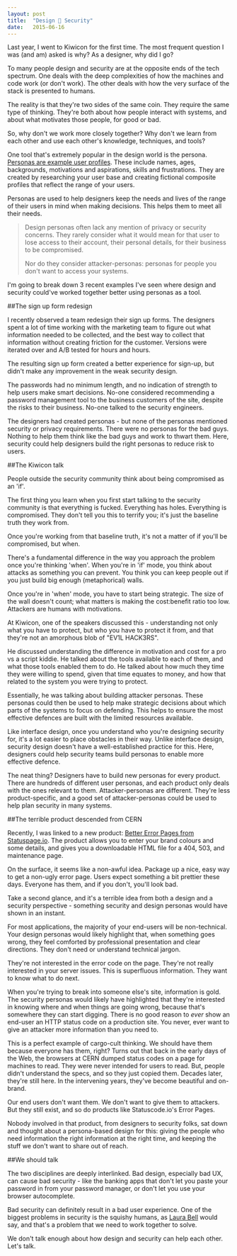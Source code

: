 ```yaml
---
layout: post
title:  "Design 💞 Security"
date:   2015-06-16
---
```


<p class="intro"><span class="dropcap">L</span>ast year, I went to Kiwicon for the first time. The most frequent question I was (and am) asked is why? As a designer, why did I go?</p>

To many people design and security are at the opposite ends of the tech spectrum. One deals with the deep complexities of how the machines and code work (or don't work). The other deals with how the very surface of the stack is presented to humans.

The reality is that they're two sides of the same coin. They require the same type of thinking. They're both about how people interact with systems, and about what motivates those people, for good or bad.

So, why don't we work more closely together? Why don't we learn from each other and use each other's knowledge, techniques, and tools?

One tool that's extremely popular in the design world is the persona. [Personas are example user profiles](https://creativecompanion.wordpress.com/2011/05/05/the-persona-core-poster/). These include names, ages, backgrounds, motivations and aspirations, skills and frustrations. They are created by researching your user base and creating fictional composite profiles that reflect the range of your users.

Personas are used to help designers keep the needs and lives of the range of their users in mind when making decisions. This helps them to meet all their needs.

> Design personas often lack any mention of privacy or security concerns. They rarely consider what it would mean for that user to lose access to their account, their personal details, for their business to be compromised.
>
> Nor do they consider attacker-personas: personas for people you don't want to access your systems. 

I'm going to break down 3 recent examples I've seen where design and security could've worked together better using personas as a tool.

##The sign up form redesign

I recently observed a team redesign their sign up forms. The designers spent a lot of time working with the marketing team to figure out what information needed to be collected, and the best way to collect that information without creating friction for the customer. Versions were iterated over and A/B tested for hours and hours. 

The resulting sign up form created a better experience for sign-up, but didn't make any improvement in the weak security design. 

The passwords had no minimum length, and no indication of strength to help users make smart decisions. No-one considered recommending a password management tool to the business customers of the site, despite the risks to their business. No-one talked to the security engineers.

The designers had created personas - but none of the personas mentioned security or privacy requirements. There were no personas for the bad guys. Nothing to help them think like the bad guys and work to thwart them. Here, security could help designers build the right personas to reduce risk to users.

##The Kiwicon talk

People outside the security community think about being compromised as an 'if'.

The first thing you learn when you first start talking to the security community is that everything is fucked. Everything has holes. Everything is compromised. They don't tell you this to terrify you; it's just the baseline truth they work from.

Once you're working from that baseline truth, it's not a matter of if you'll be compromised, but when.

There's a fundamental difference in the way you approach the problem once you're thinking 'when'. When you're in 'if' mode, you think about attacks as something you can prevent. You think you can keep people out if you just build big enough (metaphorical) walls.

Once you're in 'when' mode, you have to start being strategic. The size of the wall doesn't count; what matters is making the cost:benefit ratio too low. Attackers are humans with motivations.

At Kiwicon, one of the speakers discussed this - understanding not only what you have to protect, but who you have to protect it from, and that they're not an amorphous blob of "EV1L HACK3RS".

He discussed understanding the difference in motivation and cost for a pro vs a script kiddie. He talked about the tools available to each of them, and what those tools enabled them to do. He talked about how much they time they were willing to spend, given that time equates to money, and how that related to the system you were trying to protect.

Essentially, he was talking about building attacker personas. These personas could then be used to help make strategic decisions about which parts of the systems to focus on defending. This helps to ensure the most effective defences are built with the limited resources available.

Like interface design, once you understand who you're designing security for, it's a lot easier to place obstacles in their way. Unlike interface design, security design doesn't have a well-established practice for this. Here, designers could help security teams build personas to enable more effective defence.

The neat thing? Designers have to build new personas for every product. There are hundreds of different user personas, and each product only deals with the ones relevant to them. Attacker-personas are different. They're less product-specific, and a good set of attacker-personas could be used to help plan security in many systems.

##The terrible product descended from CERN

Recently, I was linked to a new product: [Better Error Pages from Statuspage.io](https://better-error-pages.statuspage.io). The product allows you to enter your brand colours and some details, and gives you a downloadable HTML file for a 404, 503, and maintenance page.

On the surface, it seems like a non-awful idea. Package up a nice, easy way to get a non-ugly error page. Users expect something a bit prettier these days. Everyone has them, and if you don't, you'll look bad.

Take a second glance, and it's a terrible idea from both a design and a security perspective - something security and design personas would have shown in an instant.

For most applications, the majority of your end-users will be non-technical. Your design personas would likely highlight that, when something goes wrong, they feel comforted by professional presentation and clear directions. They don't need or understand technical jargon.

They're not interested in the error code on the page. They're not really interested in your server issues. This is superfluous information. They want to know what to do next.

When you're trying to break into someone else's site, information is gold. The security personas would likely have highlighted that they're interested in knowing where and when things are going wrong, because that's somewhere they can start digging. There is no good reason to _ever_ show an end-user an HTTP status code on a production site. You never, ever want to give an attacker more information than you need to.

This is a perfect example of cargo-cult thinking. We should have them because everyone has them, right? Turns out that back in the early days of the Web, the browsers at CERN dumped status codes on a page for machines to read. They were never intended for users to read. But, people didn't understand the specs, and so they just copied them. Decades later, they're still here. In the intervening years, they've become beautiful and on-brand.

Our end users don't want them. We don't want to give them to attackers. But they still exist, and so do products like Statuscode.io's Error Pages.

Nobody involved in that product, from designers to security folks, sat down and thought about a persona-based design for this: giving the people who need information the right information at the right time, and keeping the stuff we don't want to share out of reach.

##We should talk

The two disciplines are deeply interlinked. Bad design, especially bad UX, can cause bad security - like the banking apps that don't let you paste your password in from your password manager, or don't let you use your browser autocomplete. 

Bad security can definitely result in a bad user experience. One of the biggest problems in security is the squishy humans, as [Laura Bell](http://www.twitter.com/lady_nerd) would say, and that's a problem that we need to work together to solve.

We don't talk enough about how design and security can help each other. Let's talk.



